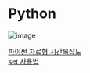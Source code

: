 # Python
![image](https://img.shields.io/github/license/minji-o-j/Python)

[파이썬 자료형 시간복잡도](https://chancoding.tistory.com/43)  
[set 사용법](https://wikidocs.net/16044)
